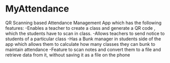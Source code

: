 # MyAttendance
QR Scanning based Attendance Management App which has the following features:
-Enables a teacher to create a class and generate a QR code , which the students have to scan in class.
-Allows teachers to send notice to students of a particular class
-Has a Bunk manager in students side of the app which allows them to calculate how many classes they can bunk to maintain attendance
-Feature to scan notes and convert them to a file and retrieve data from it, without saving it as a file on the phone

